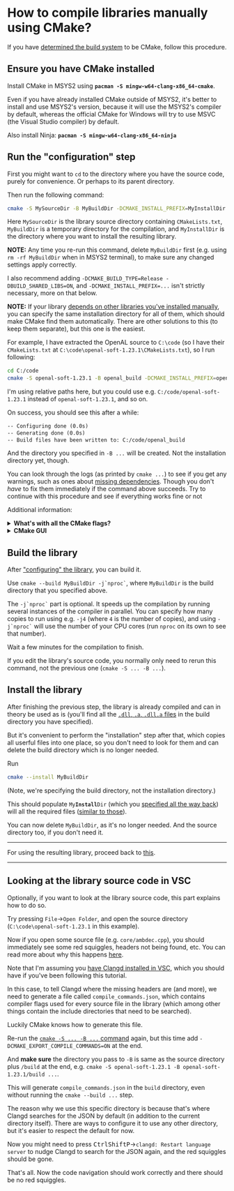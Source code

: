 # How to compile libraries manually using CMake?

If you have [determined the build system](/using_libraries_compiling_manually.md#determine-and-use-the-build-system) to be CMake, follow this procedure.

## Ensure you have CMake installed

Install CMake in MSYS2 using **`pacman -S mingw-w64-clang-x86_64-cmake`**.

Even if you have already installed CMake outside of MSYS2, it's better to install and use MSYS2's version, because it will use the MSYS2's compiler by default, whereas the official CMake for Windows will try to use MSVC (the Visual Studio compiler) by default.

Also install Ninja: **`pacman -S mingw-w64-clang-x86_64-ninja`**

## Run the "configuration" step

First you might want to `cd` to the directory where you have the source code, purely for convenience. Or perhaps to its parent directory.

Then run the following command:

```sh
cmake -S MySourceDir -B MyBuildDir -DCMAKE_INSTALL_PREFIX=MyInstallDir
```

Here `MySourceDir` is the library source directory containing `CMakeLists.txt`, `MyBuildDir` is a temporary directory for the compilation, and `MyInstallDir` is the directory where you want to install the resulting library.

**NOTE:** Any time you re-run this command, delete `MyBuildDir` first (e.g. using `rm -rf MyBuildDir` when in MSYS2 terminal), to make sure any changed settings apply correctly.

I also recommend adding `-DCMAKE_BUILD_TYPE=Release -DBUILD_SHARED_LIBS=ON`, and `-DCMAKE_INSTALL_PREFIX=...` isn't strictly necessary, more on that below.

**NOTE:** If your library [depends on other libraries you've installed manually](/using_libraries_compiling_manually.md#install-dependencies), you can specify the same installation directory for all of them, which should make CMake find them automatically. There are other solutions to this (to keep them separate), but this one is the easiest.

For example, I have extracted the OpenAL source to `C:\code` (so I have their `CMakeLists.txt` at `C:\code\openal-soft-1.23.1\CMakeLists.txt`), so I run following:
```sh
cd C:/code
cmake -S openal-soft-1.23.1 -B openal_build -DCMAKE_INSTALL_PREFIX=openal_install -DCMAKE_BUILD_TYPE=Release -DBUILD_SHARED_LIBS=ON
```
I'm using relative paths here, but you could use e.g. `C:/code/openal-soft-1.23.1` instead of `openal-soft-1.23.1`, and so on.

On success, you should see this after a while:
```
-- Configuring done (0.0s)
-- Generating done (0.0s)
-- Build files have been written to: C:/code/openal_build
```
And the directory you specified in `-B ...` will be created. Not the installation directory yet, though.

You can look through the logs (as printed by `cmake ...`) to see if you get any warnings, such as ones about [missing dependencies](/using_libraries_compiling_manually.md#install-dependencies). Though you don't *have* to fix them immediately if the command above succeeds. Try to continue with this procedure and see if everything works fine or not

Additional information:

<details><summary><b>What's with all the CMake flags?</b></summary>

The *minimal* usage of CMake is just `cmake -S ... -B ...` (and even `-S ...` can be omitted if it's the current directory). You'll also see people `cd`ing to the build directory and doing `cmake ..`, which is equivalent.

I've also thrown in a few more useful flags:

* `-DCMAKE_INSTALL_PREFIX=...` will install the resulting library to the specified directory. Not specifying this will make it default to `C:\msys64\clang64`, which isn't great, because libraries installed to that location can conflict with libraries installed via `pacman`. (This is a problem unique to MSYS2, because on Linux the default installation directory `/usr/local` is separate from everything else and is empty by default.)

   Another option is to not install anywhere, and manually copy the files (then you don't care about this flag), but this is stone age technology.

* `-DCMAKE_BUILD_TYPE=Release` will perform a release build (with optimization enabled, and with no debugging information). Change this if you want to.

* `-DBUILD_SHARED_LIBS=ON` will typically enable building [shared libraries](/using_libraries_pacman.md#step-2-make-sure-calling-functions-works), because some libraries don't enable this by default. This isn't strictly necessary.

</details>

<details><summary><b>CMake GUI</b></summary>

CMake has a GUI that you can use to view library's compilation settings. (Sadly the version of cmake-gui in `pacman` appears to be broken, you have to install it from the official CMake installer.)

[![cmake gui](/images/cmake_gui_openal.png)](/images/cmake_gui_openal.png)

If you find any interesting settings you want to change, delete the build directory and re-run the `cmake ...` command above with the extra `-D...=...` flags.

</details>

## Build the library

After ["configuring" the library](#run-the-configuration-step), you can build it.

Use `` cmake --build MyBuildDir -j`nproc` ``, where `MyBuildDir` is the build directory that you specified above.

The `` -j`nproc` `` part is optional. It speeds up the compilation by running several instances of the compiler in parallel. You can specify how many copies to run using e.g. `-j4` (where `4` is the number of copies), and using `` -j`nproc` `` will use the number of your CPU cores (run `nproc` on its own to see that number).

Wait a few minutes for the compilation to finish.

If you edit the library's source code, you normally only need to rerun this command, not the previous one (`cmake -S ... -B ...`).

## Install the library

After finishing the previous step, the library is already compiled and can in theory be used as is (you'll find all the [`.dll`, `.a`, `.dll.a` files](/using_libraries_pacman.md#look-at-what-you-have-installed) in the build directory you have specified).

But it's convenient to perform the "installation" step after that, which copies all userful files into one place, so you don't need to look for them and can delete the build directory which is no longer needed.

Run
```sh
cmake --install MyBuildDir
```
(Note, we're specifying the build directory, not the installation directory.)

This should populate <code>My<b>Install</b>Dir</code> (which you [specified all the way back](#run-the-configuration-step)) will all the required files ([similar to those](/using_libraries_pacman.md#look-at-what-you-have-installed)).

You can now delete `MyBuildDir`, as it's no longer needed. And the source directory too, if you don't need it.

---

For using the resulting library, proceed back to [this](/using_libraries_compiling_manually.md#determine-the-compiler-flags).

---

## Looking at the library source code in VSC

Optionally, if you want to look at the library source code, this part explains how to do so.

Try pressing `File`→`Open Folder`, and open the source directory (`C:\code\openal-soft-1.23.1` in this example).

Now if you open some source file (e.g. `core/ambdec.cpp`), you should immediately see some red squiggles, headers not being found, etc. You can read more about why this happens [here](TODO_link).

Note that I'm assuming you [have Clangd installed in VSC](/configuring_code_completion.md), which you should have if you've been following this tutorial.

In this case, to tell Clangd where the missing headers are (and more), we need to generate a file called `compile_commands.json`, which contains compiler flags used for every source file in the library (which among other things contain the include directories that need to be searched).

Luckily CMake knows how to generate this file.

Re-run the [`cmake -S ... -B ...` command](#run-the-configuration-step) again, but this time add `-DCMAKE_EXPORT_COMPILE_COMMANDS=ON` at the end.

And **make sure** the directory you pass to `-B` is same as the source directory plus `/build` at the end, e.g. `cmake -S openal-soft-1.23.1 -B openal-soft-1.23.1/build ...`.

This will generate `compile_commands.json` in the `build` directory, even without running the `cmake --build ...` step.

The reason why we use this specific directory is because that's where Clangd searches for the JSON by default (in addition to the current directory itself). There are ways to configure it to use any other directory, but it's easier to respect the default for now.

Now you might need to press <kbd>Ctrl</kbd><kbd>Shift</kbd><kbd>P</kbd>→`clangd: Restart language server` to nudge Clangd to search for the JSON again, and the red squiggles should be gone.

That's all. Now the code navigation should work correctly and there should be no red squiggles.
